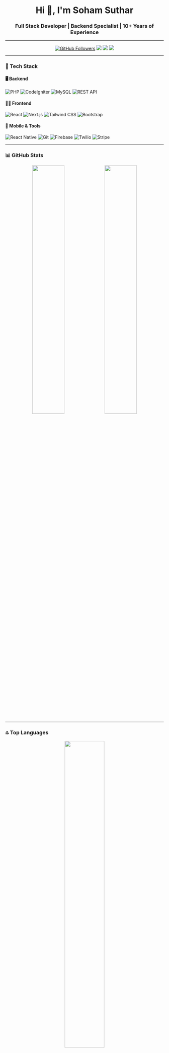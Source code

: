 <h1 align="center">Hi 👋, I'm Soham Suthar</h1>
<h3 align="center">Full Stack Developer | Backend Specialist | 10+ Years of Experience</h3>

---

<p align="center">
  <a href="https://github.com/CoderSS89"><img src="https://img.shields.io/github/followers/CoderSS89?label=Followers&style=social" alt="GitHub Followers" /></a>
  <a href="mailto:sohamsuthar@gmail.com"><img src="https://img.shields.io/badge/email-sohamsuthar@gmail.com-blue?style=flat-square&logo=gmail" /></a>
  <a href="https://linkedin.com/in/soham-suthar-14910491"><img src="https://img.shields.io/badge/LinkedIn-Soham%20Suthar-blue?style=flat-square&logo=linkedin" /></a>
  <a href="https://twitter.com/soham89s"><img src="https://img.shields.io/badge/Twitter-@soham89s-1DA1F2?style=flat-square&logo=twitter" /></a>
</p>

---

### 🧰 Tech Stack

#### 🖥️ Backend
![PHP](https://img.shields.io/badge/PHP-777BB4?style=flat&logo=php&logoColor=white)
![CodeIgniter](https://img.shields.io/badge/CodeIgniter-EF4223?style=flat&logo=codeigniter&logoColor=white)
![MySQL](https://img.shields.io/badge/MySQL-4479A1?style=flat&logo=mysql&logoColor=white)
![REST API](https://img.shields.io/badge/REST-API-blue)

#### 🧑‍💻 Frontend
![React](https://img.shields.io/badge/React-61DAFB?style=flat&logo=react&logoColor=black)
![Next.js](https://img.shields.io/badge/Next.js-000000?style=flat&logo=nextdotjs&logoColor=white)
![Tailwind CSS](https://img.shields.io/badge/Tailwind_CSS-38B2AC?style=flat&logo=tailwind-css&logoColor=white)
![Bootstrap](https://img.shields.io/badge/Bootstrap-7952B3?style=flat&logo=bootstrap&logoColor=white)

#### 📱 Mobile & Tools
![React Native](https://img.shields.io/badge/React_Native-61DAFB?style=flat&logo=react&logoColor=black)
![Git](https://img.shields.io/badge/Git-F05032?style=flat&logo=git&logoColor=white)
![Firebase](https://img.shields.io/badge/Firebase-FFCA28?style=flat&logo=firebase&logoColor=black)
![Twilio](https://img.shields.io/badge/Twilio-F22F46?style=flat&logo=twilio&logoColor=white)
![Stripe](https://img.shields.io/badge/Stripe-635BFF?style=flat&logo=stripe&logoColor=white)

---

### 📊 GitHub Stats

<p align="center">
  <img src="https://github-readme-stats.vercel.app/api?username=CoderSS89&show_icons=true&theme=github_dark" width="45%" />
  <img src="https://github-readme-streak-stats.herokuapp.com/?user=CoderSS89&theme=github-dark-blue" width="45%" />
</p>

---

### 🔝 Top Languages

<p align="center">
  <img src="https://github-readme-stats.vercel.app/api/top-langs/?username=CoderSS89&layout=compact&theme=github_dark" width="50%" />
</p>

---

### 📬 Let's Connect

- 💼 [LinkedIn](https://linkedin.com/in/soham-suthar-14910491)
- 🧑‍💻 [GitHub](https://github.com/CoderSS89)
- 🐦 [Twitter](https://twitter.com/soham89s)
- ✉️ [Email](mailto:sohamsuthar@gmail.com)

---

_💡 Fun Fact: I enjoy turning real-world problems into elegant, scalable digital solutions._

